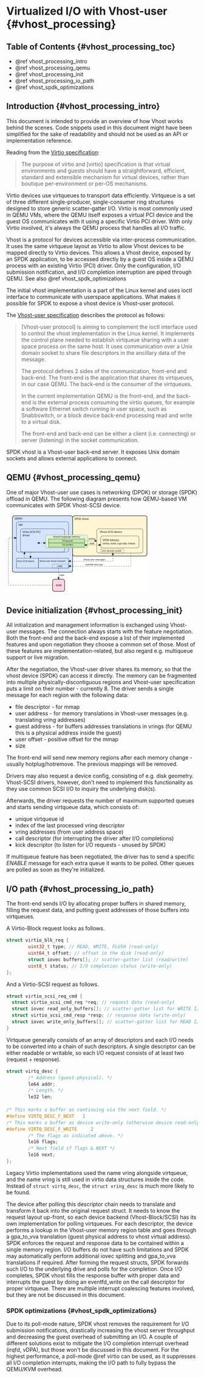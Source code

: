 # Virtualized I/O with Vhost-user {#vhost_processing}

## Table of Contents {#vhost_processing_toc}

- @ref vhost_processing_intro
- @ref vhost_processing_qemu
- @ref vhost_processing_init
- @ref vhost_processing_io_path
- @ref vhost_spdk_optimizations

## Introduction {#vhost_processing_intro}

This document is intended to provide an overview of how Vhost works behind the
scenes. Code snippets used in this document might have been simplified for the
sake of readability and should not be used as an API or implementation
reference.

Reading from the
[Virtio specification](http://docs.oasis-open.org/virtio/virtio/v1.0/virtio-v1.0.html):

> The purpose of virtio and [virtio] specification is that virtual environments
> and guests should have a straightforward, efficient, standard and extensible
> mechanism for virtual devices, rather than boutique per-environment or per-OS
> mechanisms.

Virtio devices use virtqueues to transport data efficiently. Virtqueue is a set
of three different single-producer, single-consumer ring structures designed to
store generic scatter-gatter I/O. Virtio is most commonly used in QEMU VMs,
where the QEMU itself exposes a virtual PCI device and the guest OS communicates
with it using a specific Virtio PCI driver. With only Virtio involved, it's
always the QEMU process that handles all I/O traffic.

Vhost is a protocol for devices accessible via inter-process communication.
It uses the same virtqueue layout as Virtio to allow Vhost devices to be mapped
directly to Virtio devices. This allows a Vhost device, exposed by an SPDK
application, to be accessed directly by a guest OS inside a QEMU process with
an existing Virtio (PCI) driver. Only the configuration, I/O submission
notification, and I/O completion interruption are piped through QEMU.
See also @ref vhost_spdk_optimizations

The initial vhost implementation is a part of the Linux kernel and uses ioctl
interface to communicate with userspace applications. What makes it possible for
SPDK to expose a vhost device is Vhost-user protocol.

The [Vhost-user specification](https://qemu-project.gitlab.io/qemu/interop/vhost-user.html)
describes the protocol as follows:

> [Vhost-user protocol] is aiming to complement the ioctl interface used to
> control the vhost implementation in the Linux kernel. It implements the control
> plane needed to establish virtqueue sharing with a user space process on the
> same host. It uses communication over a Unix domain socket to share file
> descriptors in the ancillary data of the message.
>
> The protocol defines 2 sides of the communication, front-end and back-end.
> The front-end is the application that shares its virtqueues, in our case QEMU.
> The back-end is the consumer of the virtqueues.
>
> In the current implementation QEMU is the front-end, and the back-end is
> the external process consuming the virtio queues, for example a software
> Ethernet switch running in user space, such as Snabbswitch, or a block
> device back-end processing read and write to a virtual disk.
>
> The front-end and back-end can be either a client (i.e. connecting) or
> server (listening) in the socket communication.

SPDK vhost is a Vhost-user back-end server. It exposes Unix domain sockets and
allows external applications to connect.

## QEMU {#vhost_processing_qemu}

One of major Vhost-user use cases is networking (DPDK) or storage (SPDK)
offload in QEMU. The following diagram presents how QEMU-based VM
communicates with SPDK Vhost-SCSI device.

![QEMU/SPDK vhost data flow](img/qemu_vhost_data_flow.svg)

## Device initialization {#vhost_processing_init}

All initialization and management information is exchanged using Vhost-user
messages. The connection always starts with the feature negotiation. Both
the front-end and the back-end expose a list of their implemented features and
upon negotiation they choose a common set of those. Most of these features are
implementation-related, but also regard e.g. multiqueue support or live migration.

After the negotiation, the Vhost-user driver shares its memory, so that the vhost
device (SPDK) can access it directly. The memory can be fragmented into multiple
physically-discontiguous regions and Vhost-user specification puts a limit on
their number - currently 8. The driver sends a single message for each region with
the following data:

- file descriptor - for mmap
- user address - for memory translations in Vhost-user messages (e.g.
  translating vring addresses)
- guest address - for buffers addresses translations in vrings (for QEMU this
  is a physical address inside the guest)
- user offset - positive offset for the mmap
- size

The front-end will send new memory regions after each memory change - usually
hotplug/hotremove. The previous mappings will be removed.

Drivers may also request a device config, consisting of e.g. disk geometry.
Vhost-SCSI drivers, however, don't need to implement this functionality
as they use common SCSI I/O to inquiry the underlying disk(s).

Afterwards, the driver requests the number of maximum supported queues and
starts sending virtqueue data, which consists of:

- unique virtqueue id
- index of the last processed vring descriptor
- vring addresses (from user address space)
- call descriptor (for interrupting the driver after I/O completions)
- kick descriptor (to listen for I/O requests - unused by SPDK)

If multiqueue feature has been negotiated, the driver has to send a specific
*ENABLE* message for each extra queue it wants to be polled. Other queues are
polled as soon as they're initialized.

## I/O path {#vhost_processing_io_path}

The front-end sends I/O by allocating proper buffers in shared memory, filling
the request data, and putting guest addresses of those buffers into virtqueues.

A Virtio-Block request looks as follows.

```c
struct virtio_blk_req {
        uint32_t type; // READ, WRITE, FLUSH (read-only)
        uint64_t offset; // offset in the disk (read-only)
        struct iovec buffers[]; // scatter-gatter list (read/write)
        uint8_t status; // I/O completion status (write-only)
};
```
And a Virtio-SCSI request as follows.

```c
struct virtio_scsi_req_cmd {
  struct virtio_scsi_cmd_req *req; // request data (read-only)
  struct iovec read_only_buffers[]; // scatter-gatter list for WRITE I/Os
  struct virtio_scsi_cmd_resp *resp; // response data (write-only)
  struct iovec write_only_buffers[]; // scatter-gatter list for READ I/Os
}
```

Virtqueue generally consists of an array of descriptors and each I/O needs
to be converted into a chain of such descriptors. A single descriptor can be
either readable or writable, so each I/O request consists of at least two
(request + response).

```c
struct virtq_desc {
        /* Address (guest-physical). */
        le64 addr;
        /* Length. */
        le32 len;

/* This marks a buffer as continuing via the next field. */
#define VIRTQ_DESC_F_NEXT   1
/* This marks a buffer as device write-only (otherwise device read-only). */
#define VIRTQ_DESC_F_WRITE     2
        /* The flags as indicated above. */
        le16 flags;
        /* Next field if flags & NEXT */
        le16 next;
};
```

Legacy Virtio implementations used the name vring alongside virtqueue, and the
name vring is still used in virtio data structures inside the code. Instead of
`struct virtq_desc`, the `struct vring_desc` is much more likely to be found.

The device after polling this descriptor chain needs to translate and transform
it back into the original request struct. It needs to know the request layout
up-front, so each device backend (Vhost-Block/SCSI) has its own implementation
for polling virtqueues. For each descriptor, the device performs a lookup in
the Vhost-user memory region table and goes through a gpa_to_vva translation
(guest physical address to vhost virtual address). SPDK enforces the request
and response data to be contained within a single memory region. I/O buffers
do not have such limitations and SPDK may automatically perform additional
iovec splitting and gpa_to_vva translations if required. After forming the request
structs, SPDK forwards such I/O to the underlying drive and polls for the
completion. Once I/O completes, SPDK vhost fills the response buffer with
proper data and interrupts the guest by doing an eventfd_write on the call
descriptor for proper virtqueue. There are multiple interrupt coalescing
features involved, but they are not be discussed in this document.

### SPDK optimizations {#vhost_spdk_optimizations}

Due to its poll-mode nature, SPDK vhost removes the requirement for I/O submission
notifications, drastically increasing the vhost server throughput and decreasing
the guest overhead of submitting an I/O. A couple of different solutions exist
to mitigate the I/O completion interrupt overhead (irqfd, vDPA), but those won't
be discussed in this document. For the highest performance, a poll-mode @ref virtio
can be used, as it suppresses all I/O completion interrupts, making the I/O
path to fully bypass the QEMU/KVM overhead.
